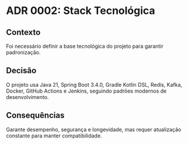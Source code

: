 # ADR 0002: Stack Tecnológica

## Contexto
Foi necessário definir a base tecnológica do projeto para garantir padronização.

## Decisão
O projeto usa Java 21, Spring Boot 3.4.0, Gradle Kotlin DSL, Redis, Kafka, Docker, GitHub Actions e Jenkins, seguindo padrões modernos de desenvolvimento.

## Consequências
Garante desempenho, segurança e longevidade, mas requer atualização constante para manter compatibilidade.
